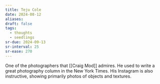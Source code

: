 ```yaml
---
title: Teju Cole
date: 2024-08-12
aliases: 
draft: false
tags:
  - thoughts
  - seedlings
sr-due: 2024-09-13
sr-interval: 25
sr-ease: 270
---
```

One of the photographers that [[Craig Mod]] admires. He used to write a great photography column in the New York Times. His Instagram is also instructive, showing primarily photos of objects and textures.